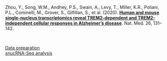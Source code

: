 Zhou, Y., Song, W.M., Andhey, P.S., Swain, A., Levy, T., Miller, K.R., Poliani, P.L., Cominelli, M., Grover, S., Gilfillan, S., et al. (2020). **[Human and mouse single-nucleus transcriptomics reveal TREM2-dependent and TREM2-independent cellular responses in Alzheimer’s disease](https://www.nature.com/articles/s41591-019-0695-9)**. Nat. Med. 26, 131–142.

<br>



[Data preparation](https://nbviewer.jupyter.org/github/jlduan/Replica/blob/master/s41591-019-0695-9/notebooks/merge_matrices.ipynb)<br>
[snucRNA-Seq analysis](
https://htmlpreview.github.io/?https://github.com/jlduan/Replica/blob/master/s41591-019-0695-9/notebooks/analyze.html)
